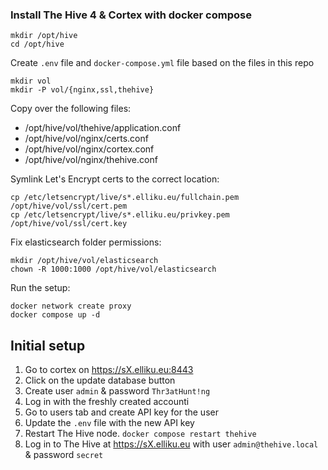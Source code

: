 ### Install The Hive 4 & Cortex with docker compose

```shell
mkdir /opt/hive
cd /opt/hive
```

Create `.env` file and `docker-compose.yml` file based on the files in this repo

```shell
mkdir vol
mkdir -P vol/{nginx,ssl,thehive}
```


Copy over the following files:

- /opt/hive/vol/thehive/application.conf
- /opt/hive/vol/nginx/certs.conf
- /opt/hive/vol/nginx/cortex.conf
- /opt/hive/vol/nginx/thehive.conf

Symlink Let's Encrypt certs to the correct location:

```shell
cp /etc/letsencrypt/live/s*.elliku.eu/fullchain.pem /opt/hive/vol/ssl/cert.pem
cp /etc/letsencrypt/live/s*.elliku.eu/privkey.pem /opt/hive/vol/ssl/cert.key
```

Fix elasticsearch folder permissions:

```shell
mkdir /opt/hive/vol/elasticsearch
chown -R 1000:1000 /opt/hive/vol/elasticsearch
```

Run the setup:

```shell
docker network create proxy
docker compose up -d
```

## Initial setup

1. Go to cortex on https://sX.elliku.eu:8443
1. Click on the update database button
1. Create user `admin` & password `Thr3atHunt!ng`
1. Log in with the freshly created accounti
1. Go to users tab and create API key for the user
1. Update the `.env` file with the new API key
1. Restart The Hive node. `docker compose restart thehive`
1. Log in to The Hive at https://sX.elliku.eu with user `admin@thehive.local` & password `secret`

